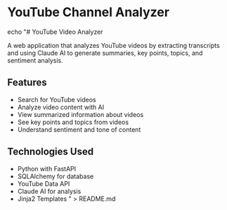 # YouTube Channel Analyzer 
echo "# YouTube Video Analyzer

A web application that analyzes YouTube videos by extracting transcripts and using Claude AI to generate summaries, key points, topics, and sentiment analysis.

## Features

- Search for YouTube videos
- Analyze video content with AI
- View summarized information about videos
- See key points and topics from videos
- Understand sentiment and tone of content

## Technologies Used

- Python with FastAPI
- SQLAlchemy for database
- YouTube Data API
- Claude AI for analysis
- Jinja2 Templates
" > README.md